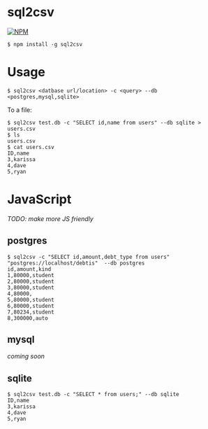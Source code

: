 # sql2csv

[![NPM](https://nodei.co/npm/sql2csv.png)](https://nodei.co/npm/sql2csv/)

```
$ npm install -g sql2csv
```

# Usage
```
$ sql2csv <datbase url/location> -c <query> --db <postgres,mysql,sqlite>
```

To a file:
```
$ sql2csv test.db -c "SELECT id,name from users" --db sqlite > users.csv
$ ls
users.csv
$ cat users.csv
ID,name
3,karissa
4,dave
5,ryan
```

# JavaScript
*TODO: make more JS friendly*


## postgres

```
$ sql2csv -c "SELECT id,amount,debt_type from users"  "postgres://localhost/debtis"  --db postgres
id,amount,kind
1,80000,student
2,80000,student
3,80000,student
4,80000,
5,80000,student
6,80000,student
7,80234,student
8,300000,auto
```

## mysql

*coming soon*

## sqlite

```
$ sql2csv test.db -c "SELECT * from users;" --db sqlite
ID,name
3,karissa
4,dave
5,ryan
```
